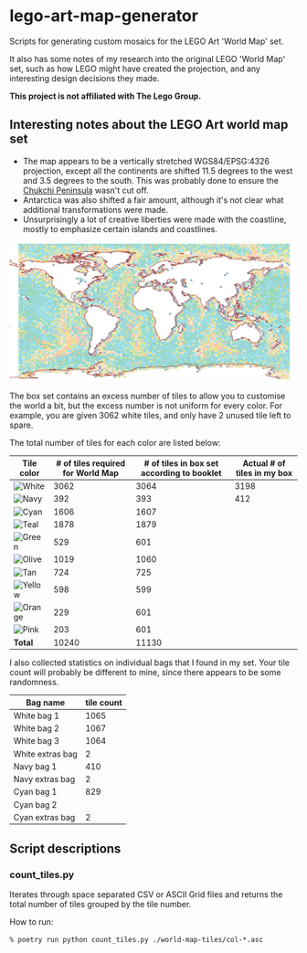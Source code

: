 # lego-art-map-generator

Scripts for generating custom mosaics for the LEGO Art 'World Map' set.

It also has some notes of my research into the original LEGO 'World Map' set,
such as how LEGO might have created the projection, and any interesting design
decisions they made.

**This project is not affiliated with The Lego Group.**

## Interesting notes about the LEGO Art world map set

* The map appears to be a vertically stretched WGS84/EPSG:4326 projection,
  except all the continents are shifted 11.5 degrees to the west and 3.5 degrees
  to the south. This was probably done to ensure the
  [Chukchi Peninsula][chukchi-peninsula] wasn't cut off.
* Antarctica was also shifted a fair amount, although it's not clear what
  additional transformations were made.
* Unsurprisingly a lot of creative liberties were made with the coastline,
  mostly to emphasize certain islands and coastlines.

![LEGO World Map with coastlines on top](world-map-with-coastlines.png)

[chukchi-peninsula]: https://en.wikipedia.org/wiki/Chukchi_Peninsula

The box set contains an excess number of tiles to allow you to customise the
world a bit, but the excess number is not uniform for every color. For example,
you are given 3062 white tiles, and only have 2 unused tile left to spare.

The total number of tiles for each color are listed below:

| Tile color | # of tiles required for World Map | # of tiles in box set according to booklet | Actual # of tiles in my box |
|---|---|---|---|
| ![White](https://img.shields.io/badge/-White-snow) | 3062 | 3064 | 3198 |
| ![Navy](https://img.shields.io/badge/-Navy-rgb(0,53,91)) | 392 | 393 | 412 |
| ![Cyan](https://img.shields.io/badge/-Cyan-rgb(19,183,210)) | 1606 | 1607 | |
| ![Teal](https://img.shields.io/badge/-Teal-rgb(0,153,150)) | 1878 | 1879 | |
| ![Green](https://img.shields.io/badge/-Green-rgb(0,161,55)) | 529 | 601 | |
| ![Olive](https://img.shields.io/badge/-Olive-rgb(162,197,16)) | 1019 | 1060 | |
| ![Tan](https://img.shields.io/badge/-Tan-rgb(226,202,144)) | 724 | 725 | |
| ![Yellow](https://img.shields.io/badge/-Yellow-rgb(248,172,0)) | 598 | 599 | |
| ![Orange](https://img.shields.io/badge/-Orange-rgb(238,117,0)) | 229 | 601 | |
| ![Pink](https://img.shields.io/badge/-Pink-rgb(237,106,112)) | 203 | 601 | |
| **Total** | 10240 | 11130 |

I also collected statistics on individual bags that I found in my set.
Your tile count will probably be different to mine, since there appears to be
some randomness.

| Bag name | tile count |
|---|---|
| White bag 1 | 1065 |
| White bag 2 | 1067 |
| White bag 3 | 1064 |
| White extras bag | 2 |
| Navy bag 1 | 410 |
| Navy extras bag | 2 |
| Cyan bag 1 | 829 |
| Cyan bag 2 |  |
| Cyan extras bag | 2 |

## Script descriptions

### count_tiles.py

Iterates through space separated CSV or ASCII Grid files and  returns the total
number of tiles grouped by the tile number.  

How to run:

```console
% poetry run python count_tiles.py ./world-map-tiles/col-*.asc
```
